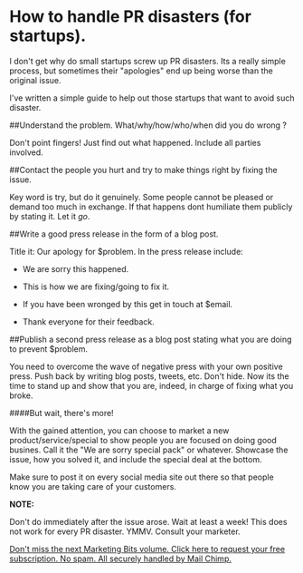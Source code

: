 How to handle PR disasters (for startups).
=============================================


I don't get why do small startups screw up PR disasters. Its a really simple
process, but sometimes their "apologies" end up being worse
than the original issue.

I've written a simple guide to help out those startups that want to avoid
such disaster.



##Understand the problem. What/why/how/who/when did you do wrong ?

Don't point fingers! Just find out what happened. Include all parties involved.

##Contact the people you hurt and try to make things right by fixing the issue. 

Key word is try, but do it genuinely. Some people cannot be pleased or demand 
too much in exchange. If that happens dont humiliate them publicly by stating
it. Let it *go*.



##Write a good press release in the form of a blog post. 

Title it: Our apology for $problem. In the press release include:

- We are sorry this happened.

- This is how we are fixing/going to fix it.

- If you have been wronged by this get in touch at $email.

- Thank everyone for their feedback.

##Publish a second press release as a blog post stating what you are doing to prevent $problem.

You need to overcome the wave of negative press with your own positive press. Push
back by writing blog posts, tweets, etc. Don't hide. Now its the time to stand up 
and show that you are, indeed, in charge of fixing what you broke.


####But wait, there's more!    
    
With the gained attention, you can choose to market a new product/service/special to show people 
you are focused on doing good busines. Call it the "We are sorry special pack" or whatever.
Showcase the issue, how you solved it, and include the special deal at the bottom.

Make sure to post it on every social media site out there so that people know you are taking care of your customers.

**NOTE:**

Don't do immediately after the issue arose. Wait at least a week!
This does not work for every PR disaster. YMMV. Consult your marketer.



<a href="http://orangethirty.github.com/marketing_bits">Don't miss the next Marketing Bits volume. Click here to request your free subscription. No spam. All securely handled by Mail Chimp.</a>

